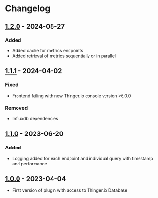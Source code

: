 
# Changelog

## [1.2.0] - 2024-05-27

### Added

- Added cache for metrics endpoints
- Added retrieval of metrics sequentially or in parallel

## [1.1.1] - 2024-04-02

### Fixed

- Frontend failing with new Thinger.io console version >6.0.0

### Removed

- Influxdb dependencies

## [1.1.0] - 2023-06-20

### Added

- Logging added for each endpoint and individual query with timestamp and performance

## [1.0.0] - 2023-04-04

- First version of plugin with access to Thinger.io Database

[1.2.0]: `https://github.com/thinger-io/plugins/compare/prometheus-exporter/v1.1.1...prometheus-exporter/v1.2.0`
[1.1.1]: `https://github.com/thinger-io/plugins/compare/prometheus-exporter/v1.1.0...prometheus-exporter/v1.1.1`
[1.1.0]: `https://github.com/thinger-io/plugins/compare/prometheus-exporter/v1.0.0...prometheus-exporter/v1.1.0`
[1.0.0]: https://github.com/thinger-io/plugins/tree/prometheus-exporter/v1.0.0
